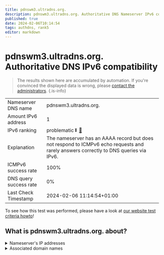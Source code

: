 ```yaml
---
title: pdnswm3.ultradns.org.
description: pdnswm3.ultradns.org. Authoritative DNS Nameserver IPv6 compatibility
published: true
date: 2024-02-06T10:14:54
tags: authdns, rank5
editor: markdown
---
```


# pdnswm3.ultradns.org. Authoritative DNS IPv6 compatibility

> The results shown here are accumulated by automation. If you're convinced the displayed data is wrong, please [contact the administrators](/howto/chat). 
{.is-info}




|   |   |
| - | - |
| Nameserver DNS name | pdnswm3.ultradns.org.
| Amount IPv6 address | 1
| IPv6 ranking | problematic :arrow_double_down: [🔗](/howto/ranking) |
| Explanation | The nameserver has an AAAA record but does not respond to ICMPv6 echo requests and rarely answers correctly to DNS queries via IPv6. |
| ICMPv6 success rate | 100%|
| DNS query success rate | 0% |
| Last Check Timestamp | 2024-02-06 11:14:54+01:00 |

To see how this test was performed, please have a look at [our website test criteria howto](/howto/testcriteria/authdns)!


## What is pdnswm3.ultradns.org. about?




<details>
<summary>Nameserver's IP addresses</summary>

2610:a1:1015::4

</details>



<details>
<summary>Associated domain names</summary>

www.walmart.com

</details>
